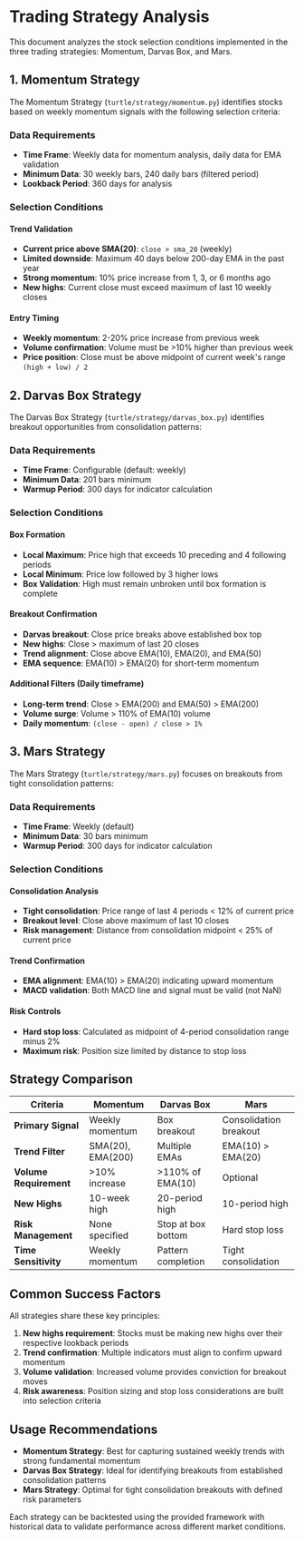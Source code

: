 # Trading Strategy Analysis

This document analyzes the stock selection conditions implemented in the three trading strategies: Momentum, Darvas Box, and Mars.

## 1. Momentum Strategy

The Momentum Strategy (`turtle/strategy/momentum.py`) identifies stocks based on weekly momentum signals with the following selection criteria:

### Data Requirements
- **Time Frame**: Weekly data for momentum analysis, daily data for EMA validation
- **Minimum Data**: 30 weekly bars, 240 daily bars (filtered period)
- **Lookback Period**: 360 days for analysis

### Selection Conditions

#### Trend Validation
- **Current price above SMA(20)**: `close > sma_20` (weekly)
- **Limited downside**: Maximum 40 days below 200-day EMA in the past year
- **Strong momentum**: 10% price increase from 1, 3, or 6 months ago
- **New highs**: Current close must exceed maximum of last 10 weekly closes

#### Entry Timing
- **Weekly momentum**: 2-20% price increase from previous week
- **Volume confirmation**: Volume must be >10% higher than previous week
- **Price position**: Close must be above midpoint of current week's range `(high + low) / 2`

## 2. Darvas Box Strategy

The Darvas Box Strategy (`turtle/strategy/darvas_box.py`) identifies breakout opportunities from consolidation patterns:

### Data Requirements
- **Time Frame**: Configurable (default: weekly)
- **Minimum Data**: 201 bars minimum
- **Warmup Period**: 300 days for indicator calculation

### Selection Conditions

#### Box Formation
- **Local Maximum**: Price high that exceeds 10 preceding and 4 following periods
- **Local Minimum**: Price low followed by 3 higher lows
- **Box Validation**: High must remain unbroken until box formation is complete

#### Breakout Confirmation
- **Darvas breakout**: Close price breaks above established box top
- **New highs**: Close > maximum of last 20 closes
- **Trend alignment**: Close above EMA(10), EMA(20), and EMA(50)
- **EMA sequence**: EMA(10) > EMA(20) for short-term momentum

#### Additional Filters (Daily timeframe)
- **Long-term trend**: Close > EMA(200) and EMA(50) > EMA(200)
- **Volume surge**: Volume > 110% of EMA(10) volume
- **Daily momentum**: `(close - open) / close > 1%`

## 3. Mars Strategy

The Mars Strategy (`turtle/strategy/mars.py`) focuses on breakouts from tight consolidation patterns:

### Data Requirements
- **Time Frame**: Weekly (default)
- **Minimum Data**: 30 bars minimum
- **Warmup Period**: 300 days for indicator calculation

### Selection Conditions

#### Consolidation Analysis
- **Tight consolidation**: Price range of last 4 periods < 12% of current price
- **Breakout level**: Close above maximum of last 10 closes
- **Risk management**: Distance from consolidation midpoint < 25% of current price

#### Trend Confirmation
- **EMA alignment**: EMA(10) > EMA(20) indicating upward momentum
- **MACD validation**: Both MACD line and signal must be valid (not NaN)

#### Risk Controls
- **Hard stop loss**: Calculated as midpoint of 4-period consolidation range minus 2%
- **Maximum risk**: Position size limited by distance to stop loss

## Strategy Comparison

| Criteria | Momentum | Darvas Box | Mars |
|----------|----------|------------|------|
| **Primary Signal** | Weekly momentum | Box breakout | Consolidation breakout |
| **Trend Filter** | SMA(20), EMA(200) | Multiple EMAs | EMA(10) > EMA(20) |
| **Volume Requirement** | >10% increase | >110% of EMA(10) | Optional |
| **New Highs** | 10-week high | 20-period high | 10-period high |
| **Risk Management** | None specified | Stop at box bottom | Hard stop loss |
| **Time Sensitivity** | Weekly momentum | Pattern completion | Tight consolidation |

## Common Success Factors

All strategies share these key principles:
1. **New highs requirement**: Stocks must be making new highs over their respective lookback periods
2. **Trend confirmation**: Multiple indicators must align to confirm upward momentum
3. **Volume validation**: Increased volume provides conviction for breakout moves
4. **Risk awareness**: Position sizing and stop loss considerations are built into selection criteria

## Usage Recommendations

- **Momentum Strategy**: Best for capturing sustained weekly trends with strong fundamental momentum
- **Darvas Box Strategy**: Ideal for identifying breakouts from established consolidation patterns
- **Mars Strategy**: Optimal for tight consolidation breakouts with defined risk parameters

Each strategy can be backtested using the provided framework with historical data to validate performance across different market conditions.